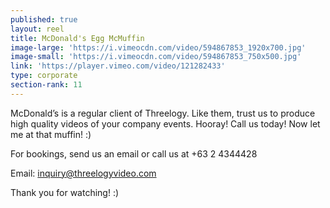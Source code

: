 ```yaml
---
published: true
layout: reel
title: McDonald's Egg McMuffin
image-large: 'https://i.vimeocdn.com/video/594867853_1920x700.jpg'
image-small: 'https://i.vimeocdn.com/video/594867853_750x500.jpg'
link: 'https://player.vimeo.com/video/121282433'
type: corporate
section-rank: 11
---
```

McDonald’s is a regular client of Threelogy. Like them, trust us to produce high quality videos of your company events. Hooray! Call us today! Now let me at that muffin! :)

For bookings, send us an email or call us at +63 2 4344428

Email: inquiry@threelogyvideo.com

Thank you for watching! :)
